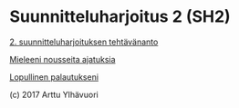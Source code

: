 # Suunnitteluharjoitus 2 (SH2)

[2. suunnitteluharjoituksen tehtävänanto](https://github.com/areee/tiea1_sh2/blob/master/SH2_Fuksit.pdf)

[Mieleeni nousseita ajatuksia](https://github.com/areee/tiea1_sh2/blob/master/mieleeni_nousseita_ajatuksia.txt)

[Lopullinen palautukseni](https://github.com/areee/tiea1_sh2/blob/master/Ylhavuori_Arttu_SH2.pdf)

(c) 2017 Arttu Ylhävuori
